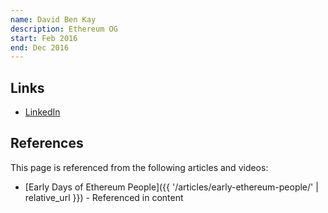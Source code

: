 ```yaml
---
name: David Ben Kay
description: Ethereum OG
start: Feb 2016
end: Dec 2016
---
```


## Links
- [LinkedIn](https://www.linkedin.com/in/davidbenkay/)

## References

This page is referenced from the following articles and videos:

- [Early Days of Ethereum People]({{ '/articles/early-ethereum-people/' | relative_url }}) - Referenced in content
